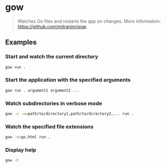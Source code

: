 # gow

> Watches Go files and restarts the app on changes. More information: <https://github.com/mitranim/gow>.

## Examples

### Start and watch the current directory

```bash
gow run .
```

### Start the application with the specified arguments

```bash
gow run . argument1 argument2 ...
```

### Watch subdirectories in verbose mode

```bash
gow -v -w=path/to/directory1,path/to/directory2,... run .
```

### Watch the specified file extensions

```bash
gow -e=go,html run .
```

### Display help

```bash
gow -h
```
